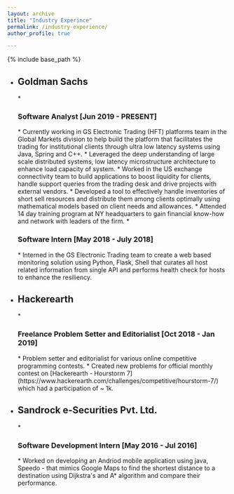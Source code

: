 ```yaml
---
layout: archive
title: "Industry Experince"
permalink: /industry-experience/
author_profile: true

---
```


{% include base_path %}

* <h2>Goldman Sachs</h2>
  * <h3>Software Analyst [Jun 2019 - PRESENT]</h3>
    * Currently working in GS Electronic Trading (HFT) platforms team in the Global Markets division to help build the platform that facilitates the trading for institutional clients through ultra low latency systems using Java, Spring and C++.
    * Leveraged the deep understanding of large scale distributed systems, low latency microstructure architecture to enhance load capacity of system.
    * Worked in the US exchange connectivity team to build applications to boost liquidity for clients, handle support queries from the trading desk and drive projects with external vendors.
    * Developed a tool to effectively handle inventories of short sell resources and distribute them among clients optimally using mathematical models based on client needs and allowances.
    * Attended 14 day training program at NY headquarters to gain financial know-how and network with leaders of the firm.
  * <h3>Software Intern [May 2018 - July 2018]</h3>
    * Interned in the GS Electronic Trading team to create a web based monitoring solution using Python, Flask, Shell that curates all host related information from single API and performs health check for hosts to enhance the resiliency.

* <h2>Hackerearth</h2>
  * <h3>Freelance Problem Setter and Editorialist [Oct 2018 - Jan 2019]</h3>
    * Problem setter and editorialist for various online competitive programming contests.
    * Created new problems for official monthly contest on [Hackerearth - Hourstorm 7](https://www.hackerearth.com/challenges/competitive/hourstorm-7/) which had a participation of ~ 1k.

* <h2>Sandrock e-Securities Pvt. Ltd.</h2>
  * <h3>Software Development Intern [May 2016 - Jul 2016]</h3>
    * Worked on developing an Andriod mobile application using java, Speedo - that mimics Google Maps to find the shortest distance to a destination using Dijkstra's and A* algorithm and compare their performance.